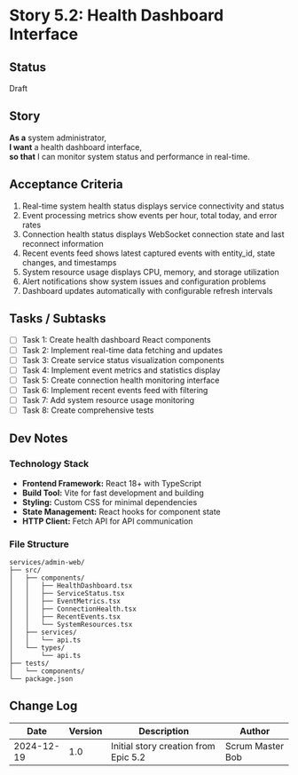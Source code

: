 # Story 5.2: Health Dashboard Interface

## Status

Draft

## Story

**As a** system administrator,  
**I want** a health dashboard interface,  
**so that** I can monitor system status and performance in real-time.

## Acceptance Criteria

1. Real-time system health status displays service connectivity and status
2. Event processing metrics show events per hour, total today, and error rates
3. Connection health status displays WebSocket connection state and last reconnect information
4. Recent events feed shows latest captured events with entity_id, state changes, and timestamps
5. System resource usage displays CPU, memory, and storage utilization
6. Alert notifications show system issues and configuration problems
7. Dashboard updates automatically with configurable refresh intervals

## Tasks / Subtasks

- [ ] Task 1: Create health dashboard React components
- [ ] Task 2: Implement real-time data fetching and updates
- [ ] Task 3: Create service status visualization components
- [ ] Task 4: Implement event metrics and statistics display
- [ ] Task 5: Create connection health monitoring interface
- [ ] Task 6: Implement recent events feed with filtering
- [ ] Task 7: Add system resource usage monitoring
- [ ] Task 8: Create comprehensive tests

## Dev Notes

### Technology Stack
- **Frontend Framework:** React 18+ with TypeScript
- **Build Tool:** Vite for fast development and building
- **Styling:** Custom CSS for minimal dependencies
- **State Management:** React hooks for component state
- **HTTP Client:** Fetch API for API communication

### File Structure
```
services/admin-web/
├── src/
│   ├── components/
│   │   ├── HealthDashboard.tsx
│   │   ├── ServiceStatus.tsx
│   │   ├── EventMetrics.tsx
│   │   ├── ConnectionHealth.tsx
│   │   ├── RecentEvents.tsx
│   │   └── SystemResources.tsx
│   ├── services/
│   │   └── api.ts
│   └── types/
│       └── api.ts
├── tests/
│   └── components/
└── package.json
```

## Change Log

| Date | Version | Description | Author |
|------|---------|-------------|---------|
| 2024-12-19 | 1.0 | Initial story creation from Epic 5.2 | Scrum Master Bob |
